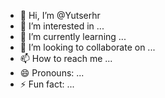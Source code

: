 - 👋 Hi, I’m @Yutserhr
- 👀 I’m interested in ...
- 🌱 I’m currently learning ...
- 💞️ I’m looking to collaborate on ...
- 📫 How to reach me ...
- 😄 Pronouns: ...
- ⚡ Fun fact: ...

<!---
Yutserhr/Yutserhr is a ✨ special ✨ repository because its `README.md` (this file) appears on your GitHub profile.
You can click the Preview link to take a look at your changes.
--->
